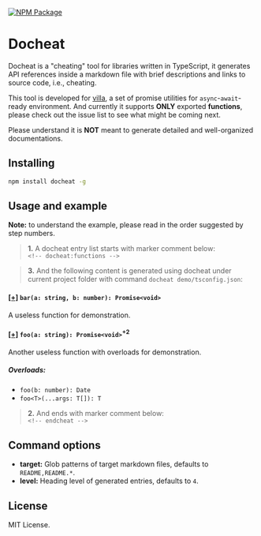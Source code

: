 [![NPM Package](https://badge.fury.io/js/docheat.svg)](https://www.npmjs.com/package/docheat)

# Docheat

Docheat is a "cheating" tool for libraries written in TypeScript, it generates
API references inside a markdown file with brief descriptions and links to
source code, i.e., cheating.

This tool is developed for [villa](https://github.com/vilic/villa), a set
of promise utilities for `async`-`await`-ready environment. And currently it
supports **ONLY** exported **functions**, please check out the issue list to
see what might be coming next.

Please understand it is **NOT** meant to generate detailed and well-organized
documentations.

## Installing

```sh
npm install docheat -g
```

## Usage and example

**Note:** to understand the example, please read in the order suggested by step
numbers.

> **1.** A docheat entry list starts with marker comment below:<br>
> `<!-- docheat:functions -->`

<!-- quotes-separator -->

> **3.** And the following content is generated using docheat under
> current project folder with command `docheat demo/tsconfig.json`:

<!-- docheat:functions -->

#### [[+]](demo/bar.ts#L4) `bar(a: string, b: number): Promise<void>`

A useless function for demonstration.

#### [[+]](demo/foo.ts#L4) `foo(a: string): Promise<void>`<sup>+2</sup>

Another useless function with overloads for demonstration.

##### Overloads:

- `foo(b: number): Date`
- `foo<T>(...args: T[]): T`

<!-- endcheat -->

> **2.** And ends with marker comment below:<br>
> `<!-- endcheat -->`

## Command options

- **target:** Glob patterns of target markdown files, defaults to
  `README,README.*`.
- **level:** Heading level of generated entries, defaults to `4`.

## License

MIT License.
